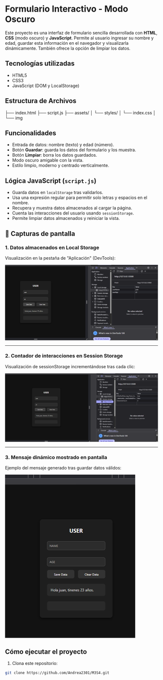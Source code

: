 # Formulario Interactivo - Modo Oscuro

Este proyecto es una interfaz de formulario sencilla desarrollada con **HTML**, **CSS** (modo oscuro) y **JavaScript**. Permite al usuario ingresar su nombre y edad, guardar esta información en el navegador y visualizarla dinámicamente. También ofrece la opción de limpiar los datos.

##  Tecnologías utilizadas

- HTML5
- CSS3
- JavaScript (DOM y LocalStorage)

##  Estructura de Archivos
├── index.html
├── script.js
├── assets/
│ └── styles/
│ └── index.css
│ └── img

##  Funcionalidades

- Entrada de datos: nombre (texto) y edad (número).
- Botón **Guardar**: guarda los datos del formulario y los muestra.
- Botón **Limpiar**: borra los datos guardados.
- Modo oscuro amigable con la vista.
- Estilo limpio, moderno y centrado verticalmente.

##  Lógica JavaScript (`script.js`)

- Guarda datos en `localStorage` tras validarlos.
- Usa una expresión regular para permitir solo letras y espacios en el nombre.
- Recupera y muestra datos almacenados al cargar la página.
- Cuenta las interacciones del usuario usando `sessionStorage`.
- Permite limpiar datos almacenados y reiniciar la vista.


## 📸 Capturas de pantalla

### 1. Datos almacenados en Local Storage

Visualización en la pestaña de "Aplicación" (DevTools):

![Local Storage Example](./assets/styles/img/Local%20Storage.png)

---

### 2. Contador de interacciones en Session Storage

Visualización de sessionStorage incrementándose tras cada clic:

![Session Storage Example](./assets/styles/img/Session%20Storage.png)

---

### 3. Mensaje dinámico mostrado en pantalla

Ejemplo del mensaje generado tras guardar datos válidos:

![Mensaje en la UI](./assets/styles/img/mensaje.png)


## Cómo ejecutar el proyecto

1. Clona este repositorio:

```bash
git clone https://github.com/Andrea2301/M3S4.git
